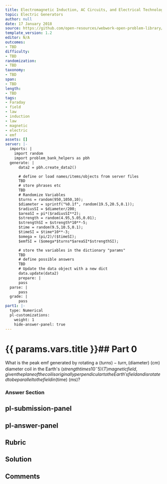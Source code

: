 ```yaml
---
title: Electromagnetic Induction, AC Circuits, and Electrical Technologies
topic: Electric Generators
author: null
date: 17 January 2018
source: https://github.com/open-resources/webwork-open-problem-library/tree/master/Contrib/BrockPhysics/College_Physics_Urone/23.Electromagnetic_Induction_AC_Circuits_and_Electrical_Technologies/23-05.Electric_Generators/NU_U17_23_05_003.pg
template_version: 1.2
editor: N/A
outcomes:
- TBD
difficulty:
- TBD
randomization:
- TBD
taxonomy:
- TBD
span:
- TBD
length:
- TBD
tags:
- Faraday
- field
- law
- induction
- law
- magnetic
- electric
- emf
assets: []
server: |-
  imports: |
    import random
    import problem_bank_helpers as pbh
  generate: |
      data2 = pbh.create_data2()

      # define or load names/items/objects from server files
      TBD
      # store phrases etc
      TBD
      # Randomize Variables
      $turns = random(950,1050,10);
      $diameter = sprintf("%0.1f", random(19.5,20.5,0.1));
      $radiusSI = $diameter/200;
      $areaSI = pi*($radiusSI**2);
      $strength = random(4.95,5.05,0.01);
      $strengthSI = $strength*10**-5;
      $time = random(9.5,10.5,0.1);
      $timeSI = $time*10**-3;
      $omega = (pi/2)/($timeSI);
      $emfSI = ($omega*$turns*$areaSI*$strengthSI);

      # store the variables in the dictionary "params"
      TBD
      # define possible answers
      TBD
      # Update the data object with a new dict
      data.update(data2)
      prepare: |
      pass
  parse: |
      pass
  grade: |
      pass
part1: |-
  type: Numerical
  pl-customizations:
    weight: 1
    hide-answer-panel: true
---
```


# {{ params.vars.title }}## Part 0 
What is the peak emf generated by rotating a ($turns)-turn, ($diameter) (cm) diameter coil in the Earth's ($strength times 10^-5) (T) magnetic field, given the plane of the coil is originally perpendicular to the Earth's field and is rotated to be parallel to the field in ($time) (ms)? 


### Answer Section 


## pl-submission-panel 


## pl-answer-panel 


## Rubric 


## Solution 


## Comments 


